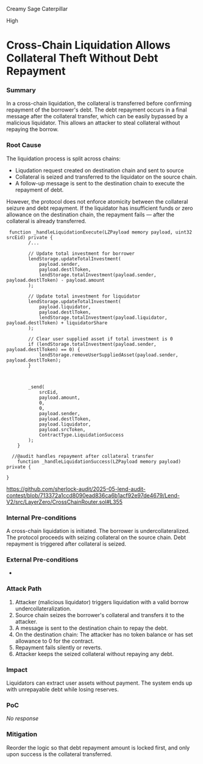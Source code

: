 Creamy Sage Caterpillar

High

# Cross-Chain Liquidation Allows Collateral Theft Without Debt Repayment

### Summary

In a cross-chain liquidation, the collateral is transferred before confirming repayment of the borrower's debt. The debt repayment occurs in a final message after the collateral transfer, which can be easily bypassed by a malicious liquidator. This allows an attacker to steal collateral without repaying the borrow.



### Root Cause

The liquidation process is split across chains:

-  Liqudation request created on destination chain and sent to source
- Collateral is seized and transferred to the liquidator on the source chain.
- A follow-up message is sent to the destination chain to execute the repayment of debt.

However, the protocol does not enforce atomicity between the collateral seizure and debt repayment. If the liquidator has insufficient funds or zero allowance on the destination chain, the repayment fails — after the collateral is already transferred.

```solidity
 function _handleLiquidationExecute(LZPayload memory payload, uint32 srcEid) private {
        /...

        // Update total investment for borrower
        lendStorage.updateTotalInvestment(
            payload.sender,
            payload.destlToken,
            lendStorage.totalInvestment(payload.sender, payload.destlToken) - payload.amount
        );

        // Update total investment for liquidator
        lendStorage.updateTotalInvestment(
            payload.liquidator,
            payload.destlToken,
            lendStorage.totalInvestment(payload.liquidator, payload.destlToken) + liquidatorShare
        );

        // Clear user supplied asset if total investment is 0
        if (lendStorage.totalInvestment(payload.sender, payload.destlToken) == 0) {
            lendStorage.removeUserSuppliedAsset(payload.sender, payload.destlToken);
        }

   

        _send(
            srcEid,
            payload.amount,
            0,
            0,
            payload.sender,
            payload.destlToken,
            payload.liquidator,
            payload.srcToken,
            ContractType.LiquidationSuccess
        );
    }

  //@audit handles repayment after collateral transfer
    function _handleLiquidationSuccess(LZPayload memory payload) private {

}

```
https://github.com/sherlock-audit/2025-05-lend-audit-contest/blob/713372a1ccd8090ead836ca6b1acf92e97de4679/Lend-V2/src/LayerZero/CrossChainRouter.sol#L355
### Internal Pre-conditions

A cross-chain liquidation is initiated.
The borrower is undercollateralized.
The protocol proceeds with seizing collateral on the source chain.
Debt repayment is triggered after collateral is seized.



### External Pre-conditions

-

### Attack Path

1. Attacker (malicious liquidator) triggers liquidation with a valid borrow undercollateralization.
2. Source chain seizes the borrower's collateral and transfers it to the attacker.
3. A message is sent to the destination chain to repay the debt.
4. On the destination chain:
The attacker has no token balance or has set allowance to 0 for the contract.
5. Repayment fails silently or reverts.
6. Attacker keeps the seized collateral without repaying any debt.

### Impact

 Liquidators can extract user assets without payment.
The system ends up with unrepayable debt while losing reserves.

### PoC

_No response_

### Mitigation

Reorder the logic so that debt repayment amount is locked  first, and only upon success is the collateral transferred.